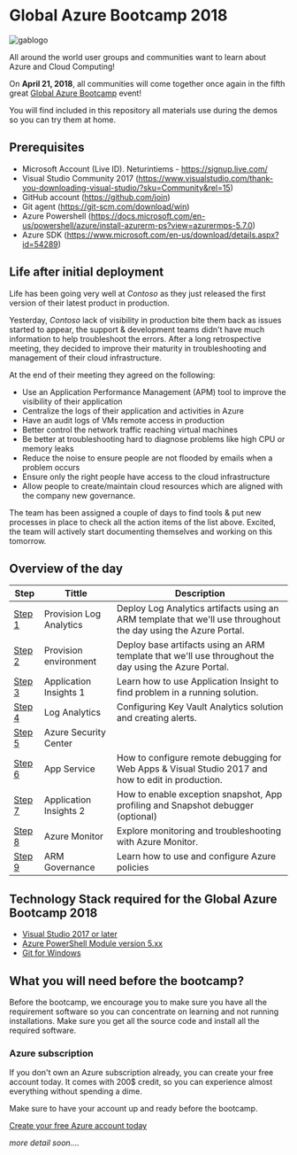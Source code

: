 # Global Azure Bootcamp 2018

![gablogo][gablogo]

All around the world user groups and communities want to learn about Azure and Cloud Computing!

On **April 21, 2018**, all communities will come together once again in the fifth great [Global Azure Bootcamp](https://global.azurebootcamp.net/) event!

You will find included in this repository all materials use during the demos so you can try them at home.

## Prerequisites

* Microsoft Account (Live ID). Neturintiems - https://signup.live.com/
* Visual Studio Community 2017 (https://www.visualstudio.com/thank-you-downloading-visual-studio/?sku=Community&rel=15)
* GitHub account (https://github.com/join)
* Git agent (https://git-scm.com/download/win)
* Azure Powershell (https://docs.microsoft.com/en-us/powershell/azure/install-azurerm-ps?view=azurermps-5.7.0)
* Azure SDK (https://www.microsoft.com/en-us/download/details.aspx?id=54289)

## Life after initial deployment
Life has been going very well at *Contoso* as they just released the first version of their latest product in production.

Yesterday, *Contoso* lack of visibility in production bite them back as issues started to appear, the support & development teams didn't have much information to help troubleshoot the errors. After a long retrospective meeting, they decided to improve their maturity in troubleshooting and management of their cloud infrastructure.

At the end of their meeting they agreed on the following:

* Use an Application Performance Management (APM) tool to improve the visibility of their application
* Centralize the logs of their application and activities in Azure
* Have an audit logs of VMs remote access in production
* Better control the network traffic reaching virtual machines
* Be better at troubleshooting hard to diagnose problems like high CPU or memory leaks
* Reduce the noise to ensure people are not flooded by emails when a problem occurs
* Ensure only the right people have access to the cloud infrastructure
* Allow people to create/maintain cloud resources which are aligned with the company new governance.

The team has been assigned a couple of days to find tools & put new processes in place to check all the action items of the list above. Excited, the team will actively start documenting themselves and working on this tomorrow.

## Overview of the day

Step | Tittle | Description
-----|--------|------------
[Step 1](./Step1/README.md) | Provision Log Analytics | Deploy Log Analytics artifacts using an ARM template that we'll use throughout the day using the Azure Portal.
[Step 2](./Step2/README.md) | Provision environment | Deploy base artifacts using an ARM template that we'll use throughout the day using the Azure Portal.
[Step 3](./Step3/README.md) | Application Insights 1 | Learn how to use Application Insight to find problem in a running solution.
[Step 4](./Step4/README.md) | Log Analytics | Configuring Key Vault Analytics solution and creating alerts.
[Step 5](./Step5/README.md) | Azure Security Center |
[Step 6](./Step6/README.md) | App Service | How to configure remote debugging for Web Apps & Visual Studio 2017 and how to edit in production.
[Step 7](./step7/readme.md) | Application Insights 2 | How to enable exception snapshot, App profiling and Snapshot debugger (optional)
[Step 8](./Step8/README.md) | Azure Monitor | Explore monitoring and troubleshooting with Azure Monitor.
[Step 9](./Step9/README.md) | ARM Governance | Learn how to use and configure Azure policies

## Technology Stack required for the Global Azure Bootcamp 2018

* [Visual Studio 2017 or later](https://www.visualstudio.com/downloads/)
* [Azure PowerShell Module version 5.xx](https://github.com/Azure/azure-powershell/releases/tag/v5.2.0-January2018)
* [Git for Windows](https://git-scm.com/download/win)

## What you will need before the bootcamp?
Before the bootcamp, we encourage you to make sure you have all the requirement software so you can concentrate on learning and not running installations.  Make sure you get all the source code and install all the required software.

### Azure subscription
If you don't own an Azure subscription already, you can create your free account today. It comes with 200$ credit, so you can experience almost everything without spending a dime. 

Make sure to have your account up and ready before the bootcamp.

[Create your free Azure account today](https://azure.microsoft.com/en-us/free/)

*more detail soon....*

[gablogo]: ./media/logo-2018-500x444.png "Global Azure Bootcamp logo"
